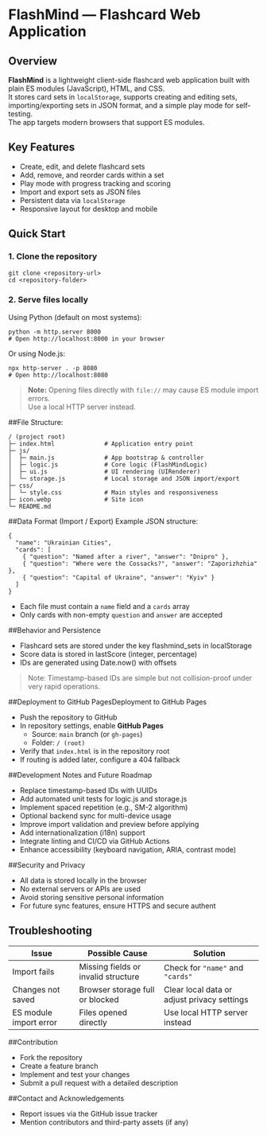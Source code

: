 # FlashMind — Flashcard Web Application

## Overview
**FlashMind** is a lightweight client-side flashcard web application built with plain ES modules (JavaScript), HTML, and CSS.  
It stores card sets in `localStorage`, supports creating and editing sets, importing/exporting sets in JSON format, and a simple play mode for self-testing.  
The app targets modern browsers that support ES modules.

## Key Features
- Create, edit, and delete flashcard sets  
- Add, remove, and reorder cards within a set  
- Play mode with progress tracking and scoring  
- Import and export sets as JSON files  
- Persistent data via `localStorage`  
- Responsive layout for desktop and mobile

## Quick Start
### 1. Clone the repository
```
git clone <repository-url>
cd <repository-folder>
```

### 2. Serve files locally
Using Python (default on most systems):
```
python -m http.server 8000
# Open http://localhost:8000 in your browser
```

Or using Node.js:
```
npx http-server . -p 8080
# Open http://localhost:8080
```

> **Note:** Opening files directly with `file://` may cause ES module import errors.  
> Use a local HTTP server instead.

##File Structure:

```
/ (project root)
├─ index.html              # Application entry point
├─ js/
│  ├─ main.js              # App bootstrap & controller
│  ├─ logic.js             # Core logic (FlashMindLogic)
│  ├─ ui.js                # UI rendering (UIRenderer)
│  └─ storage.js           # Local storage and JSON import/export
├─ css/
│  └─ style.css            # Main styles and responsiveness
├─ icon.webp               # Site icon
└─ README.md
```

##Data Format (Import / Export)
Example JSON structure:
```
{
  "name": "Ukrainian Cities",
  "cards": [
    { "question": "Named after a river", "answer": "Dnipro" },
    { "question": "Where were the Cossacks?", "answer": "Zaporizhzhia" },
    { "question": "Capital of Ukraine", "answer": "Kyiv" }
  ]
}
```
- Each file must contain a `name` field and a `cards` array  
- Only cards with non-empty `question` and `answer` are accepted

##Behavior and Persistence
- Flashcard sets are stored under the key flashmind_sets in localStorage
- Score data is stored in lastScore (integer, percentage)
- IDs are generated using Date.now() with offsets

>Note: Timestamp-based IDs are simple but not collision-proof under very rapid operations.

##Deployment to GitHub PagesDeployment to GitHub Pages
- Push the repository to GitHub
- In repository settings, enable **GitHub Pages**
  - Source: `main` branch (or `gh-pages`)
  - Folder: `/ (root)`
- Verify that `index.html` is in the repository root
- If routing is added later, configure a 404 fallback

##Development Notes and Future Roadmap
- Replace timestamp-based IDs with UUIDs
- Add automated unit tests for logic.js and storage.js
- Implement spaced repetition (e.g., SM-2 algorithm)
- Optional backend sync for multi-device usage
- Improve import validation and preview before applying
- Add internationalization (i18n) support
- Integrate linting and CI/CD via GitHub Actions
- Enhance accessibility (keyboard navigation, ARIA, contrast mode)

##Security and Privacy
- All data is stored locally in the browser
- No external servers or APIs are used
- Avoid storing sensitive personal information
- For future sync features, ensure HTTPS and secure authent

Troubleshooting
---------------

| Issue | Possible Cause | Solution |
| --- | --- | --- |
| Import fails | Missing fields or invalid structure | Check for `"name"` and `"cards"` |
| Changes not saved | Browser storage full or blocked | Clear local data or adjust privacy settings |
| ES module import error | Files opened directly | Use local HTTP server instead |

##Contribution
- Fork the repository
- Create a feature branch
- Implement and test your changes
- Submit a pull request with a detailed description

##Contact and Acknowledgements
- Report issues via the GitHub issue tracker
- Mention contributors and third-party assets (if any)




